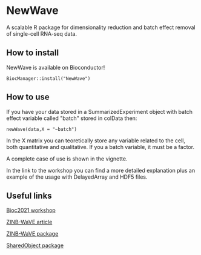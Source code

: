 # NewWave

A scalable R package for dimensionality reduction and batch effect removal
of single-cell RNA-seq data.

## How to install 

NewWave is available on Bioconductor!

```
BiocManager::install("NewWave")
```

## How to use

If you have your data stored in a SummarizedExperiment object with 
batch effect variable called "batch" stored in colData then:

```
newWave(data,X = "~batch")
```

In the X matrix you can teoretically store any variable related to the cell, both quantitative and qualitative. If you a batch variable, it must be a factor.

A complete case of use is shown in the vignette.

In the link to the workshop you can find a more detailed explanation plus an 
example of the usage with DelayedArray and HDF5 files.

## Useful links

[Bioc2021 workshop](https://fedeago.github.io/SurfingNewWave/articles/vignette.html)

[ZINB-WaVE article](https://www.nature.com/articles/s41467-017-02554-5)

[ZINB-WaVE package](https://bioconductor.org/packages/release/bioc/html/zinbwave.html)

[SharedObject package](https://github.com/Jiefei-Wang/SharedObject)

